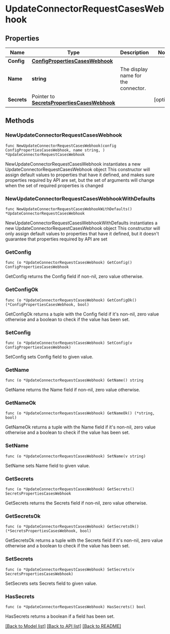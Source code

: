 # UpdateConnectorRequestCasesWebhook

## Properties

Name | Type | Description | Notes
------------ | ------------- | ------------- | -------------
**Config** | [**ConfigPropertiesCasesWebhook**](ConfigPropertiesCasesWebhook.md) |  | 
**Name** | **string** | The display name for the connector. | 
**Secrets** | Pointer to [**SecretsPropertiesCasesWebhook**](SecretsPropertiesCasesWebhook.md) |  | [optional] 

## Methods

### NewUpdateConnectorRequestCasesWebhook

`func NewUpdateConnectorRequestCasesWebhook(config ConfigPropertiesCasesWebhook, name string, ) *UpdateConnectorRequestCasesWebhook`

NewUpdateConnectorRequestCasesWebhook instantiates a new UpdateConnectorRequestCasesWebhook object
This constructor will assign default values to properties that have it defined,
and makes sure properties required by API are set, but the set of arguments
will change when the set of required properties is changed

### NewUpdateConnectorRequestCasesWebhookWithDefaults

`func NewUpdateConnectorRequestCasesWebhookWithDefaults() *UpdateConnectorRequestCasesWebhook`

NewUpdateConnectorRequestCasesWebhookWithDefaults instantiates a new UpdateConnectorRequestCasesWebhook object
This constructor will only assign default values to properties that have it defined,
but it doesn't guarantee that properties required by API are set

### GetConfig

`func (o *UpdateConnectorRequestCasesWebhook) GetConfig() ConfigPropertiesCasesWebhook`

GetConfig returns the Config field if non-nil, zero value otherwise.

### GetConfigOk

`func (o *UpdateConnectorRequestCasesWebhook) GetConfigOk() (*ConfigPropertiesCasesWebhook, bool)`

GetConfigOk returns a tuple with the Config field if it's non-nil, zero value otherwise
and a boolean to check if the value has been set.

### SetConfig

`func (o *UpdateConnectorRequestCasesWebhook) SetConfig(v ConfigPropertiesCasesWebhook)`

SetConfig sets Config field to given value.


### GetName

`func (o *UpdateConnectorRequestCasesWebhook) GetName() string`

GetName returns the Name field if non-nil, zero value otherwise.

### GetNameOk

`func (o *UpdateConnectorRequestCasesWebhook) GetNameOk() (*string, bool)`

GetNameOk returns a tuple with the Name field if it's non-nil, zero value otherwise
and a boolean to check if the value has been set.

### SetName

`func (o *UpdateConnectorRequestCasesWebhook) SetName(v string)`

SetName sets Name field to given value.


### GetSecrets

`func (o *UpdateConnectorRequestCasesWebhook) GetSecrets() SecretsPropertiesCasesWebhook`

GetSecrets returns the Secrets field if non-nil, zero value otherwise.

### GetSecretsOk

`func (o *UpdateConnectorRequestCasesWebhook) GetSecretsOk() (*SecretsPropertiesCasesWebhook, bool)`

GetSecretsOk returns a tuple with the Secrets field if it's non-nil, zero value otherwise
and a boolean to check if the value has been set.

### SetSecrets

`func (o *UpdateConnectorRequestCasesWebhook) SetSecrets(v SecretsPropertiesCasesWebhook)`

SetSecrets sets Secrets field to given value.

### HasSecrets

`func (o *UpdateConnectorRequestCasesWebhook) HasSecrets() bool`

HasSecrets returns a boolean if a field has been set.


[[Back to Model list]](../README.md#documentation-for-models) [[Back to API list]](../README.md#documentation-for-api-endpoints) [[Back to README]](../README.md)


